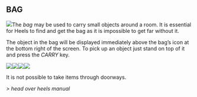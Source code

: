 ## BAG

![](texture-bag)The *bag* may be used to carry small objects around a room. It is essential for
Heels to find and get the bag as it is impossible to get far without it.

The object in the bag will be displayed immediately above the bag’s icon at the
bottom right of the screen. To pick up an object just stand on top of it and
press the *CARRY* key. 

![](texture-cube)![](texture-drum)![](texture-spring.compressed)![](texture-sticks)

It is not possible to take items through doorways.

*> head over heels manual*

